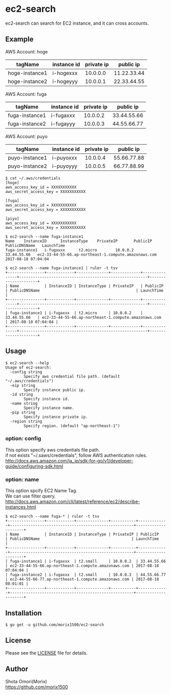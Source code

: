 # ec2-search
ec2-search can search for EC2 instance, and it can cross accounts.

## Example

AWS Account: hoge  

|tagName|instance id|private ip|public ip|
|---|---|---|---|
|hoge-instance1|i-hogexxx|10.0.0.0|11.22.33.44|
|hoge-instance2|i-hogeyyy|10.0.0.1|22.33.44.55|

AWS Account: fuga

|tagName|instance id|private ip|public ip|
|---|---|---|---|
|fuga-instance1|i-fugaxxx|10.0.0.2|33.44.55.66|
|fuga-instance2|i-fugayyy|10.0.0.3|44.55.66.77|

AWS Account: puyo

|tagName|instance id|private ip|public ip|
|---|---|---|---|
|puyo-instance1|i-puyoxxx|10.0.0.4|55.66.77.88|
|puyo-instance2|i-puyoyyy|10.0.0.5|66.77.88.99|

```
$ cat ~/.aws/credentials
[hoge]
aws_access_key_id = XXXXXXXXXXX
aws_secret_access_key = XXXXXXXXXXX

[fuga]
aws_access_key_id = XXXXXXXXXXX
aws_secret_access_key = XXXXXXXXXXX

[piyo]
aws_access_key_id = XXXXXXXXXXX
aws_secret_access_key = XXXXXXXXXXX

$ ec2-search --name fuga-instance1
Name    InstanceID      InstanceType    PrivateIP       PublicIP        PublicDNSName   LaunchTime
fuga-instance1   i-fugaxxx      t2.micro        10.0.0.2     33.44.55.66   ec2-33-44-55-66.ap-northeast-1.compute.amazonaws.com  2017-08-18 07:04:04

$ ec2-search --name fuga-instance1 | ruler -t tsv
+----------------+------------+--------------+-------------+---------------+--------------------------------------------------------+---------------------+
| Name           | InstanceID | InstanceType | PrivateIP   | PublicIP      | PublicDNSName                                          | LaunchTime          |
+----------------+------------+--------------+-------------+---------------+--------------------------------------------------------+---------------------+
| fuga-instance1 | i-fugaxxx  | t2.micro     | 10.0.0.2    | 33.44.55.66   | ec2-33-44-55-66.ap-northeast-1.compute.amazonaws.com   | 2017-08-18 07:04:04 |
+----------------+------------+--------------+-------------+---------------+--------------------------------------------------------+---------------------+
```

## Usage
```
$ ec2-search --help
Usage of ec2-search:
  -config string
        Specify aws credential file path. (default "~/.aws/credentials")
  -eip string
        Specify instance public ip.
  -id string
        Specify instance id.
  -name string
        Specify instance name.
  -pip string
        Specify instance private ip.
  -region string
        Specify region. (default "ap-northeast-1")
```

### option: config
This option specify aws credentials file path.  
if not exists "~/.saws/credentials", follow AWS authentication rules.  
<http://docs.aws.amazon.com/ja_jp/sdk-for-go/v1/developer-guide/configuring-sdk.html>

### option: name
This option spcify EC2 Name Tag.  
We can use filter query.  
<http://docs.aws.amazon.com/cli/latest/reference/ec2/describe-instances.html>  
```
$ ec2-search --name fuga-* | ruler -t tsv
+----------------+------------+--------------+-----------+-------------+------------------------------------------------------+---------------------+
| Name           | InstanceID | InstanceType | PrivateIP | PublicIP    | PublicDNSName                                        | LaunchTime          |
+----------------+------------+--------------+-----------+-------------+------------------------------------------------------+---------------------+
| fuga-instance1 | i-fugaxxx  | t2.small     | 10.0.0.2  | 33.44.55.66 | ec2-33-44-55-66.ap-northeast-1.compute.amazonaws.com | 2017-08-18 07:04:04 |
| fuga-instance2 | i-fugaxxx  | t2.small     | 10.0.0.3  | 44.55.66.77 | ec2-44-55-66-77.ap-northeast-1.compute.amazonaws.com | 2017-08-18 08:01:01 |
+----------------+------------+--------------+-----------+-------------+------------------------------------------------------+---------------------+
```

## Installation
```
$ go get -u github.com/morix1500/ec2-search 
```

## License
Please see the [LICENSE](./LICENSE) file for details.  

## Author
Shota Omori(Morix)  
https://github.com/morix1500
